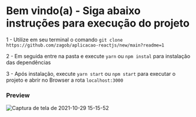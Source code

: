 # Bem vindo(a) - Siga abaixo instruções para execução do projeto

1 - Utilize em seu terminal o comando `git clone https://github.com/zagob/aplicacao-reactjs/new/main?readme=1`

2 - Em seguida entre na pasta e execute `yarn` ou `npm instal` para instalação das dependências

3 - Após instalação, execute `yarn start` ou `npm start` para executar o projeto e abrir no Browser a rota `localhost:3000`

### Preview

![Captura de tela de 2021-10-29 15-15-52](https://user-images.githubusercontent.com/30050630/139483251-94c2d742-541f-4fe1-a453-b230140c3397.png)
